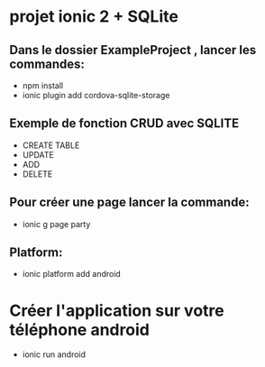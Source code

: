 # projet ionic 2 + SQLite

## Dans le dossier ExampleProject , lancer les commandes:
* npm install 
* ionic plugin add cordova-sqlite-storage

## Exemple de fonction CRUD avec SQLITE
* CREATE TABLE 
* UPDATE 
* ADD 
* DELETE

## Pour créer une page lancer la commande:
* ionic g page party

## Platform: 
* ionic platform add android

# Créer l'application sur votre téléphone android
* ionic run android



